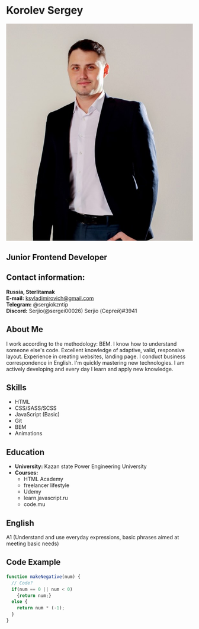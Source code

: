 

# __Korolev Sergey__

![Korolev Sergey](img/photo.jpg)

## __Junior Frontend Developer__

## Contact information:

__Russia, Sterlitamak__  
__E-mail:__ ksvladimirovich@gmail.com  
__Telegram:__ @sergiokzntip  
__Discord:__ Serjio(@sergei00026) Serjio (Сергей)#3941  

## About Me

I work according to the methodology: BEM. I know how to understand someone else's code. Excellent knowledge of adaptive, valid, responsive layout. Experience in creating websites, landing page. I conduct business correspondence in English. I'm quickly mastering new technologies. I am actively developing and every day I learn and apply new knowledge.

## Skills

* HTML
* CSS/SASS/SCSS
* JavaScript (Basic)
* Git
* BEM
* Animations

## Education

+ __University:__ Kazan state Power Engineering University
+ __Courses:__
   - HTML Academy
   - freelancer lifestyle
   - Udemy
	- learn.javascript.ru
	- code.mu

## English

A1 (Understand and use everyday expressions, basic phrases aimed at meeting basic needs)


## Code Example

```javascript
function makeNegative(num) {
  // Code?
  if(num == 0 || num < 0)
    {return num;}
  else {
    return num * (-1);
  }
}
```
